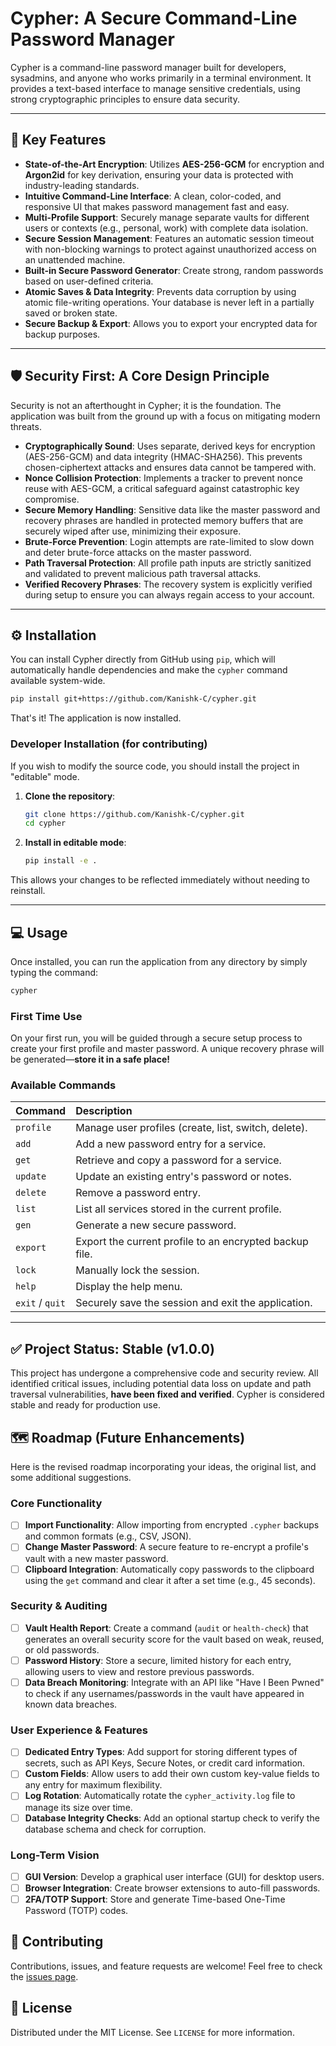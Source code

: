 
# Cypher: A Secure Command-Line Password Manager

Cypher is a command-line password manager built for developers, sysadmins, and anyone who works primarily in a terminal environment. It provides a text-based interface to manage sensitive credentials, using strong cryptographic principles to ensure data security.

-----

## 🚀 Key Features

  * **State-of-the-Art Encryption**: Utilizes **AES-256-GCM** for encryption and **Argon2id** for key derivation, ensuring your data is protected with industry-leading standards.
  * **Intuitive Command-Line Interface**: A clean, color-coded, and responsive UI that makes password management fast and easy.
  * **Multi-Profile Support**: Securely manage separate vaults for different users or contexts (e.g., personal, work) with complete data isolation.
  * **Secure Session Management**: Features an automatic session timeout with non-blocking warnings to protect against unauthorized access on an unattended machine.
  * **Built-in Secure Password Generator**: Create strong, random passwords based on user-defined criteria.
  * **Atomic Saves & Data Integrity**: Prevents data corruption by using atomic file-writing operations. Your database is never left in a partially saved or broken state.
  * **Secure Backup & Export**: Allows you to export your encrypted data for backup purposes.

-----

## 🛡️ Security First: A Core Design Principle

Security is not an afterthought in Cypher; it is the foundation. The application was built from the ground up with a focus on mitigating modern threats.

  * **Cryptographically Sound**: Uses separate, derived keys for encryption (AES-256-GCM) and data integrity (HMAC-SHA256). This prevents chosen-ciphertext attacks and ensures data cannot be tampered with.
  * **Nonce Collision Protection**: Implements a tracker to prevent nonce reuse with AES-GCM, a critical safeguard against catastrophic key compromise.
  * **Secure Memory Handling**: Sensitive data like the master password and recovery phrases are handled in protected memory buffers that are securely wiped after use, minimizing their exposure.
  * **Brute-Force Prevention**: Login attempts are rate-limited to slow down and deter brute-force attacks on the master password.
  * **Path Traversal Protection**: All profile path inputs are strictly sanitized and validated to prevent malicious path traversal attacks.
  * **Verified Recovery Phrases**: The recovery system is explicitly verified during setup to ensure you can always regain access to your account.

-----

## ⚙️ Installation

You can install Cypher directly from GitHub using `pip`, which will automatically handle dependencies and make the `cypher` command available system-wide.

```bash
pip install git+https://github.com/Kanishk-C/cypher.git
```

That's it\! The application is now installed.

### Developer Installation (for contributing)

If you wish to modify the source code, you should install the project in "editable" mode.

1.  **Clone the repository**:
    ```bash
    git clone https://github.com/Kanishk-C/cypher.git
    cd cypher
    ```
2.  **Install in editable mode**:
    ```bash
    pip install -e .
    ```

This allows your changes to be reflected immediately without needing to reinstall.

-----

## 💻 Usage

Once installed, you can run the application from any directory by simply typing the command:

```bash
cypher
```

### First Time Use

On your first run, you will be guided through a secure setup process to create your first profile and master password. A unique recovery phrase will be generated—**store it in a safe place\!**

### Available Commands

| Command | Description |
| :--- | :--- |
| `profile` | Manage user profiles (create, list, switch, delete). |
| `add` | Add a new password entry for a service. |
| `get` | Retrieve and copy a password for a service. |
| `update` | Update an existing entry's password or notes. |
| `delete` | Remove a password entry. |
| `list` | List all services stored in the current profile. |
| `gen` | Generate a new secure password. |
| `export` | Export the current profile to an encrypted backup file. |
| `lock` | Manually lock the session. |
| `help` | Display the help menu. |
| `exit` / `quit` | Securely save the session and exit the application. |

-----

## ✅ Project Status: Stable (v1.0.0)

This project has undergone a comprehensive code and security review. All identified critical issues, including potential data loss on update and path traversal vulnerabilities, **have been fixed and verified**. Cypher is considered stable and ready for production use.

## 🗺️ Roadmap (Future Enhancements)

Here is the revised roadmap incorporating your ideas, the original list, and some additional suggestions.

### Core Functionality

  * [ ] **Import Functionality**: Allow importing from encrypted `.cypher` backups and common formats (e.g., CSV, JSON).
  * [ ] **Change Master Password**: A secure feature to re-encrypt a profile's vault with a new master password.
  * [ ] **Clipboard Integration**: Automatically copy passwords to the clipboard using the `get` command and clear it after a set time (e.g., 45 seconds).

### Security & Auditing

  * [ ] **Vault Health Report**: Create a command (`audit` or `health-check`) that generates an overall security score for the vault based on weak, reused, or old passwords.
  * [ ] **Password History**: Store a secure, limited history for each entry, allowing users to view and restore previous passwords.
  * [ ] **Data Breach Monitoring**: Integrate with an API like "Have I Been Pwned" to check if any usernames/passwords in the vault have appeared in known data breaches.

### User Experience & Features

  * [ ] **Dedicated Entry Types**: Add support for storing different types of secrets, such as API Keys, Secure Notes, or credit card information.
  * [ ] **Custom Fields**: Allow users to add their own custom key-value fields to any entry for maximum flexibility.
  * [ ] **Log Rotation**: Automatically rotate the `cypher_activity.log` file to manage its size over time.
  * [ ] **Database Integrity Checks**: Add an optional startup check to verify the database schema and check for corruption.

### Long-Term Vision

  * [ ] **GUI Version**: Develop a graphical user interface (GUI) for desktop users.
  * [ ] **Browser Integration**: Create browser extensions to auto-fill passwords.
  * [ ] **2FA/TOTP Support**: Store and generate Time-based One-Time Password (TOTP) codes.

## 🙌 Contributing

Contributions, issues, and feature requests are welcome\! Feel free to check the [issues page](https://github.com/Kanishk-C/cypher/issues).

## 📄 License

Distributed under the MIT License. See `LICENSE` for more information.
